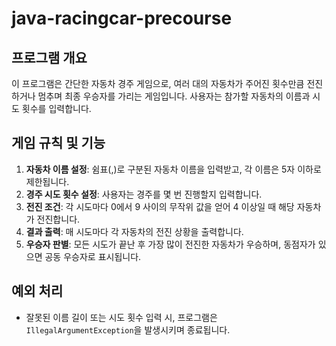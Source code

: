 # java-racingcar-precourse

## 프로그램 개요
이 프로그램은 간단한 자동차 경주 게임으로, 여러 대의 자동차가 주어진 횟수만큼 전진하거나 멈추며 최종 우승자를 가리는 게임입니다. 사용자는 참가할 자동차의 이름과 시도 횟수를 입력합니다.

## 게임 규칙 및 기능
1. **자동차 이름 설정**: 쉼표(,)로 구분된 자동차 이름을 입력받고, 각 이름은 5자 이하로 제한됩니다.
2. **경주 시도 횟수 설정**: 사용자는 경주를 몇 번 진행할지 입력합니다.
3. **전진 조건**: 각 시도마다 0에서 9 사이의 무작위 값을 얻어 4 이상일 때 해당 자동차가 전진합니다.
4. **결과 출력**: 매 시도마다 각 자동차의 전진 상황을 출력합니다.
5. **우승자 판별**: 모든 시도가 끝난 후 가장 많이 전진한 자동차가 우승하며, 동점자가 있으면 공동 우승자로 표시됩니다.

## 예외 처리
- 잘못된 이름 길이 또는 시도 횟수 입력 시, 프로그램은 `IllegalArgumentException`을 발생시키며 종료됩니다.
